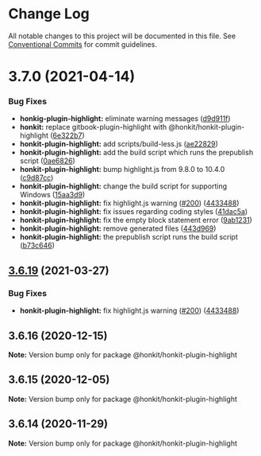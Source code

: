 # Change Log

All notable changes to this project will be documented in this file.
See [Conventional Commits](https://conventionalcommits.org) for commit guidelines.

# 3.7.0 (2021-04-14)


### Bug Fixes

* **honkig-plugin-highlight:** eliminate warning messages ([d9d911f](https://github.com/honkit/honkit/commit/d9d911f2744162208252085130491c06ba4606c4))
* **honkit:** replace gitbook-plugin-highlight with @honkit/honkit-plugin-highlight ([6e322b7](https://github.com/honkit/honkit/commit/6e322b7b17583502ea72d359ed604af48777bb9c))
* **honkit-plugin-highlight:** add scripts/build-less.js ([ae22829](https://github.com/honkit/honkit/commit/ae22829d757ac742c858e792c3d2e8c203737237))
* **honkit-plugin-highlight:** add the build script which runs the prepublish script ([0ae6826](https://github.com/honkit/honkit/commit/0ae682646cc8d4643c219bfee03e2851192b3d1b))
* **honkit-plugin-highlight:** bump highlight.js from 9.8.0 to 10.4.0 ([c9d87cc](https://github.com/honkit/honkit/commit/c9d87cc3ea41c644e8ac432dbf10c3c13a52477f))
* **honkit-plugin-highlight:** change the build script for supporting Windows ([15aa3d9](https://github.com/honkit/honkit/commit/15aa3d97406941529257eaa3149b7df3b6f39074))
* **honkit-plugin-highlight:** fix highlight.js warning ([#200](https://github.com/honkit/honkit/issues/200)) ([4433488](https://github.com/honkit/honkit/commit/44334889aef22d991529c29ad823c6821f96614c))
* **honkit-plugin-highlight:** fix issues regarding coding styles ([41dac5a](https://github.com/honkit/honkit/commit/41dac5a4af84a34ca33e5a792d60eea0abc712d2))
* **honkit-plugin-highlight:** fix the empty block statement error ([9ab1231](https://github.com/honkit/honkit/commit/9ab1231b555045ca85ac535150822f67b25bc5a3))
* **honkit-plugin-highlight:** remove generated files ([443d969](https://github.com/honkit/honkit/commit/443d9691bbe80de61e69e16b15d6e2a2e37d9ee3))
* **honkit-plugin-highlight:** the prepublish script runs the build script ([b73c646](https://github.com/honkit/honkit/commit/b73c646c9393ecbcd9198f2b111436d90f328b2a))





## [3.6.19](https://github.com/honkit/honkit/compare/v3.6.18...v3.6.19) (2021-03-27)


### Bug Fixes

* **honkit-plugin-highlight:** fix highlight.js warning ([#200](https://github.com/honkit/honkit/issues/200)) ([4433488](https://github.com/honkit/honkit/commit/44334889aef22d991529c29ad823c6821f96614c))





## 3.6.16 (2020-12-15)

**Note:** Version bump only for package @honkit/honkit-plugin-highlight





## 3.6.15 (2020-12-05)

**Note:** Version bump only for package @honkit/honkit-plugin-highlight





## 3.6.14 (2020-11-29)

**Note:** Version bump only for package @honkit/honkit-plugin-highlight
